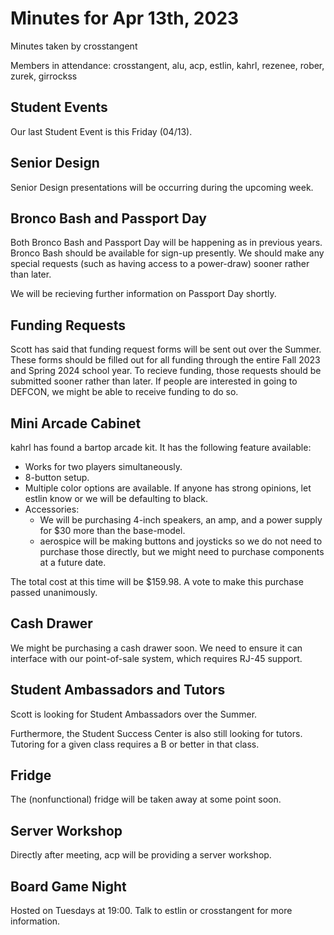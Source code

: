 # Minutes for Apr 13th, 2023

Minutes taken by crosstangent

Members in attendance: crosstangent, alu, acp, estlin, kahrl, rezenee, rober, zurek, girrockss

## Student Events

Our last Student Event is this Friday (04/13).

## Senior Design

Senior Design presentations will be occurring during the upcoming week.

## Bronco Bash and Passport Day

Both Bronco Bash and Passport Day will be happening as in previous years. Bronco Bash should be available for sign-up presently. We should make any special requests (such as having access to a power-draw) sooner rather than later.

We will be recieving further information on Passport Day shortly.

## Funding Requests

Scott has said that funding request forms will be sent out over the Summer. These forms should be filled out for all funding through the entire Fall 2023 and Spring 2024 school year. To recieve funding, those requests should be submitted sooner rather than later. If people are interested in going to DEFCON, we might be able to receive funding to do so.

## Mini Arcade Cabinet

kahrl has found a bartop arcade kit. It has the following feature available:
* Works for two players simultaneously.
* 8-button setup.
* Multiple color options are available. If anyone has strong opinions, let estlin know or we will be defaulting to black.
* Accessories:
  * We will be purchasing 4-inch speakers, an amp, and a power supply for $30 more than the base-model.
  * aerospice will be making buttons and joysticks so we do not need to purchase those directly, but we might need to purchase components at a future date.

The total cost at this time will be $159.98. A vote to make this purchase passed unanimously.

## Cash Drawer

We might be purchasing a cash drawer soon. We need to ensure it can interface with our point-of-sale system, which requires RJ-45 support.

## Student Ambassadors and Tutors

Scott is looking for Student Ambassadors over the Summer.

Furthermore, the Student Success Center is also still looking for tutors. Tutoring for a given class requires a B or better in that class.

## Fridge

The (nonfunctional) fridge will be taken away at some point soon.

## Server Workshop

Directly after meeting, acp will be providing a server workshop.

## Board Game Night

Hosted on Tuesdays at 19:00. Talk to estlin or crosstangent for more information.